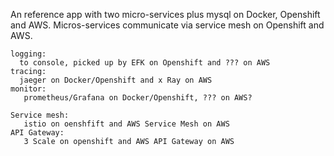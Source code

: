 An reference app with two micro-services plus mysql on Docker, Openshift and AWS. Micros-services communicate via service mesh on Openshift and AWS.

    logging:
      to console, picked up by EFK on Openshift and ??? on AWS
	tracing:
	  jaeger on Docker/Openshift and x Ray on AWS
	monitor:
	   prometheus/Grafana on Docker/Openshift, ??? on AWS?
	   
	Service mesh:
	   istio on oenshfift and AWS Service Mesh on AWS
	API Gateway:
	   3 Scale on openshift and AWS API Gateway on AWS
	
	
	